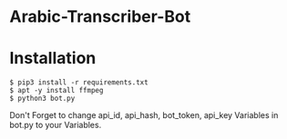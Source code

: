 # Arabic-Transcriber-Bot

# Installation
`$ pip3 install -r requirements.txt` \
`$ apt -y install ffmpeg` \
`$ python3 bot.py`

Don't Forget to change api_id, api_hash, bot_token, api_key Variables in bot.py to your Variables.
